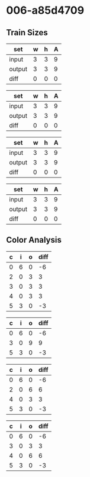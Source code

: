 # 006-a85d4709
## Train Sizes

|set|w|h|A|
|---|---|---|---|
|input|3|3|9|
|output|3|3|9|
|diff|0|0|0|


|set|w|h|A|
|---|---|---|---|
|input|3|3|9|
|output|3|3|9|
|diff|0|0|0|


|set|w|h|A|
|---|---|---|---|
|input|3|3|9|
|output|3|3|9|
|diff|0|0|0|


|set|w|h|A|
|---|---|---|---|
|input|3|3|9|
|output|3|3|9|
|diff|0|0|0|


## Color Analysis

|c|i|o|diff|
|---|---|---|---|
|0|6|0|-6|
|2|0|3|3|
|3|0|3|3|
|4|0|3|3|
|5|3|0|-3|


|c|i|o|diff|
|---|---|---|---|
|0|6|0|-6|
|3|0|9|9|
|5|3|0|-3|


|c|i|o|diff|
|---|---|---|---|
|0|6|0|-6|
|2|0|6|6|
|4|0|3|3|
|5|3|0|-3|


|c|i|o|diff|
|---|---|---|---|
|0|6|0|-6|
|3|0|3|3|
|4|0|6|6|
|5|3|0|-3|

